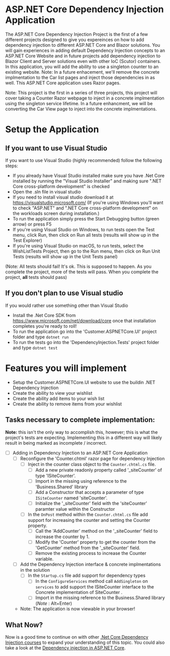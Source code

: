 # ASP.NET Core Dependency Injection Application

The ASP.NET Core Dependency Injection Project is the first of a few different projects designed to give you expereinces on how to add dependency injection to different ASP.NET Core and Blazor solutions.  You will gain experiences in adding default Dependency Injection concepts to an ASP.NET Core Website and in future projects add dependency injection to Blazor Client and Server solutions even with other IoC (Scutor) containers. In this application, you will add the ability to use a singleton counter to an existing website. Note: In a future enhacement, we'll remove the concrete implmentation to the Car list pages and inject those dependencies in as well. This ASP.NET Core application uses Razor pages.

Note: This project is the first in a series of three projects, this project will cover taking a Counter Razor webpage to inject in a concrete implmentation using the singleton service lifetime.  In a future enhancment, we will be converting the Car View page to inject into the concrete implmentations. 

# Setup the Application

## If you want to use Visual Studio
If you want to use Visual Studio (highly recommended) follow the following steps:
-   If you already have Visual Studio installed make sure you have .Net Core installed by running the "Visual Studio Installer" and making sure ".NET Core cross-platform development" is checked
-   Open the .sln file in visual studio
-   If you need to install visual studio download it at https://visualstudio.microsoft.com/ (If you're using Windows you'll want to check "ASP.NET" and ".NET Core cross-platform development" on the workloads screen during installation.)
-   To run the application simply press the Start Debugging button (green arrow) or press F5
-   If you're using Visual Studio on Windows, to run tests open the Test menu, click Run, then click on Run all tests (results will show up in the Test Explorer)
-   If you're using Visual Studio on macOS, to run tests, select the WishListTests Project, then go to the Run menu, then click on Run Unit Tests (results will show up in the Unit Tests panel)

(Note: All tests should fail! It's ok. This is supposed to happen. As you complete the project, more of the tests will pass. When you complete the project, **all** tests should pass)

## If you don't plan to use Visual studio
If you would rather use something other than Visual Studio
-   Install the .Net Core SDK from https://www.microsoft.com/net/download/core once that installation completes you're ready to roll!
-   To run the application go into the 'Customer.ASPNETCore.UI' project folder and type `dotnet run`
-   To run the tests go into the 'DependencyInjection.Tests' project folder and type `dotnet test`

# Features you will implement

- Setup the Customer.ASPNETCore.UI website to use the buildin .NET Dependency Injection
- Create the ability to view your wishlist
- Create the ability add items to your wish list
- Create the ability to remove items from your wishlist

## Tasks necessary to complete implementation:

__Note:__ this isn't the only way to accomplish this, however; this is what the project's tests are expecting. Implementing this in a different way will likely result in being marked as incomplete / incorrect.

- [ ] Adding in Dependency Injection to an ASP.NET Core Application
	- [ ] Reconfigure the 'Counter.chtml' razor page for dependency Injection
		- [ ] Inject in the counter class object to the `Counter.chtml.cs` file.
			- [ ] Add a new private readonly property called '_siteCounter' of type 'ISiteCounter'.
			- [ ] Import in the missing using reference to the 'Business.Shared' library
			- [ ] Add a Constructor that accepts a parameter of type `ISiteCounter` named 'siteCounter'. 
			- [ ] Initialize the '_siteCounter' field with the 'siteCounter' paramter value within the Constructor
		- [ ] In the `OnPost` method within the `Counter.chtml.cs` file add support for increasing the counter and setting the Counter property.
			- [ ] Call the 'AddCounter' method on the '_siteCounter' field to increase the counter by 1.
			- [ ] Modify the 'Counter' property to get the counter from the 'GetCounter' method from the '_siteCounter' field.
			- [ ] Remove the existing process to increase the Counter variable. 
	- [ ] Add the Dependency Injection interface & concrete implmentations in the solution
		- [ ] In the `Startup.cs` file add support for dependency types
			- [ ] In the `ConfigureServices` method call `AddSingleton` on `services` to add support the ISiteCounter interface to the Concrete implementation of SiteCounter .
			- [ ] Import in the missing reference to the Business.Shared library (_Note_ : Alt+Enter)
	- Note: The application is now viewable in your browser!


## What Now?

Now is a good time to continue on with other [.Net Core Dependency Injection courses](https://app.pluralsight.com/search/?q=.net%20core%20dependency%20injection) to expand your understanding of this topic. You could also take a look at the [Dependency injection in ASP.NET Core](https://docs.microsoft.com/en-us/aspnet/core/fundamentals/dependency-injection?view=aspnetcore-3.1).
